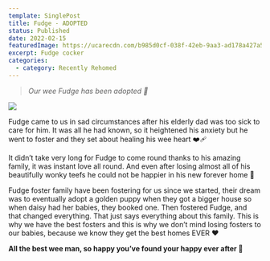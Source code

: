```yaml
---
template: SinglePost
title: Fudge - ADOPTED
status: Published
date: 2022-02-15
featuredImage: https://ucarecdn.com/b985d0cf-038f-42eb-9aa3-ad178a427a51/-/crop/716x453/0,234/-/preview/
excerpt: Fudge cocker
categories:
  - category: Recently Rehomed
---
```

> *Our wee Fudge has been adopted 🤗*

![](https://ucarecdn.com/25ad45b6-b4c3-475c-bad4-3bf7a3e85b97/)


Fudge came to us in sad circumstances after his elderly dad was too sick to care for him. It was all he had known, so it heightened his anxiety but he went to foster and they set about healing his wee heart ❤️‍🩹


It didn’t take very long for Fudge to come round thanks to his amazing family, it was instant love all round. And even after losing almost all of his beautifully wonky teefs he could not be happier in his new forever home 🏡


Fudge foster family have been fostering for us since we started, their dream was to eventually adopt a golden puppy when they got a bigger house so when daisy had her babies, they booked one. Then fostered Fudge, and that changed everything. That just says everything about this family. This is why we have the best fosters and this is why we don’t mind losing fosters to our babies, because we know they get the best homes EVER ❤️


**All the best wee man, so happy you’ve found your happy ever after 💙**